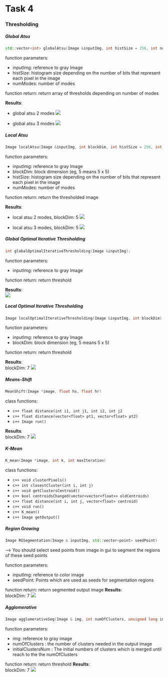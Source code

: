 # Task 4
### Thresholding
##### Global Atsu
```c++
std::vector<int> globalAtsu(Image &inputImg, int histSize = 256, int numModes = 2);
```
function parameters:
* inputImg: reference to gray Image
* histSize: histogram size depending on the number of bits that represent each pixel in the image
* numModes: number of modes

function return: return array of thresholds depending on number of modes

**Results**:<br>
* global atsu 2 modes
  ![](Resources/images/atsu-global-2-modes.png)

* global atsu 3 modes
  ![](Resources/images/atsu-global-3-modes.png)

##### Local Atsu
```c++
Image localAtsu(Image &inputImg, int blockDim, int histSize = 256, int numModes = 2);
```
function parameters:
* inputImg: reference to gray Image
* blockDim: block dimension (eg, 5 means 5 x 5)
* histSize: histogram size depending on the number of bits that represent each pixel in the image
* numModes: number of modes

function return: return the thresholded image

**Results**:<br>
* local atsu 2 modes, blockDim: 5
  ![](Resources/images/atsu-local-2-modes.png)

* local atsu 3 modes, blockDim: 5
  ![](Resources/images/atsu-local-3-modes.png)
##### Global Optimal Iterative Thresholding

```c++
int globalOptimalIterativeThresholding(Image &inputImg);
```
function parameters:
* inputImg: reference to gray Image

function return: return threshold

**Results**:<br>
![](Resources/images/global-optimal.png)

##### Local Optimal Iterative Thresholding
```c++
Image localOptimalIterativeThresholding(Image &inputImg, int blockDim);
```
function parameters:
* inputImg: reference to gray Image
* blockDim: block dimension (eg, 5 means 5 x 5)

function return: return threshold

**Results**:<br>
blockDim: 7
![](Resources/images/local-optimal.png)

##### Means-Shift
```c++
MeanShift(Image *image, float hs, float hr)
```
class functions:
* ```c++ float distance(int i1, int j1, int i2, int j2```
* ```c++ float distance(vector<float> pt1, vector<float> pt2)```
* ```c++ Image run()```


**Results**:<br>
blockDim: 7
![](Resources/images/Mean-Shift.jpg)

##### K-Mean
```c++
K_mean(Image *image, int k, int maxIteration)
```
class functions:
* ```c++ void clusterPixels()```
* ```c++ int closestCluster(int i, int j)```
* ```c++ void getClustersCentroid()```
* ```c++ bool centroidsChanged(vector<vector<float>> oldCentroids)```
* ```c++ float distance(int i, int j, vector<float> centroid)```
* ```c++ void run()```
* ```c++ K_mean()```
* ```c++ Image getOutput()```

##### Region Growing
```c++
Image RGSegmentation(Image & inputImg, std::vector<point> seedPoint)

```
--> You should select seed points from image in gui to segment the regions of these seed points

function parameters:
* inputImg: reference to color image
* seedPoint: Points which are used as seeds for segmentation regions

function return: return segmented output image
**Results**:<br>
blockDim: 7
![](Resources/images/Region-GRowing.jpg)

##### Agglomerative
```c++
Image agglomerativeSeg(Image & img, int numOfClusters, unsigned long initialClustersNum)
```
function parameters:
* img: reference to gray image
* numOfClusters : the number of clusters needed in the output image
* initialClustersNum : The initial numbers of clusters which is merged until reach to the the numOfClusters

function return: return threshold
**Results**:<br>
blockDim: 7
![](Resources/images/Agglomerative.jpg)

